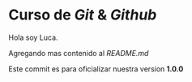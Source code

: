 # Curso de _Git_ & _Github_

Hola soy Luca.

Agregando mas contenido al _README.md_

Este commit es para oficializar nuestra version **1.0.0**
